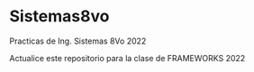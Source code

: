 # Sistemas8vo
Practicas de Ing. Sistemas 8Vo 2022

Actualice este repositorio para la clase de FRAMEWORKS 2022